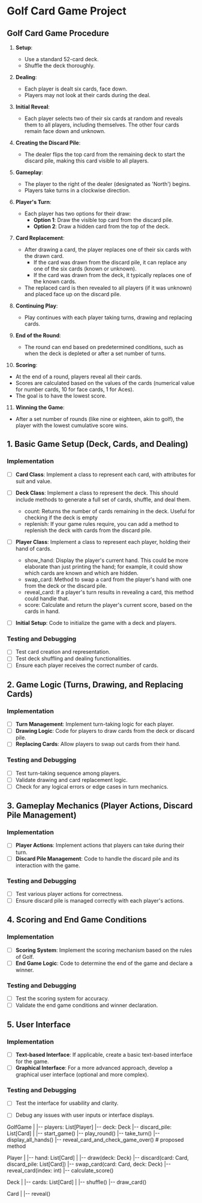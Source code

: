 # Golf Card Game Project


## **Golf Card Game Procedure**

1. **Setup**:
   - Use a standard 52-card deck.
   - Shuffle the deck thoroughly.

2. **Dealing**:
   - Each player is dealt six cards, face down.
   - Players may not look at their cards during the deal.

3. **Initial Reveal**:
   - Each player selects two of their six cards at random and reveals them to all players, including themselves. The other four cards remain face down and unknown.

4. **Creating the Discard Pile**:
   - The dealer flips the top card from the remaining deck to start the discard pile, making this card visible to all players.

5. **Gameplay**:
   - The player to the right of the dealer (designated as 'North') begins.
   - Players take turns in a clockwise direction.

6. **Player's Turn**:
   - Each player has two options for their draw:
     - **Option 1**: Draw the visible top card from the discard pile.
     - **Option 2**: Draw a hidden card from the top of the deck.

7. **Card Replacement**:
   - After drawing a card, the player replaces one of their six cards with the drawn card.
     - If the card was drawn from the discard pile, it can replace any one of the six cards (known or unknown).
     - If the card was drawn from the deck, it typically replaces one of the known cards.
   - The replaced card is then revealed to all players (if it was unknown) and placed face up on the discard pile.

8. **Continuing Play**:
   - Play continues with each player taking turns, drawing and replacing cards.

9. **End of the Round**:
   - The round can end based on predetermined conditions, such as when the deck is depleted or after a set number of turns.

10. **Scoring**:
   - At the end of a round, players reveal all their cards.
   - Scores are calculated based on the values of the cards (numerical value for number cards, 10 for face cards, 1 for Aces).
   - The goal is to have the lowest score.

11. **Winning the Game**:
   - After a set number of rounds (like nine or eighteen, akin to golf), the player with the lowest cumulative score wins.




## 1. Basic Game Setup (Deck, Cards, and Dealing)

### Implementation
- [ ] **Card Class**: Implement a class to represent each card, with attributes for suit and value.

- [ ] **Deck Class**: Implement a class to represent the deck. This should include methods to generate a full set of cards, shuffle, and deal them.
    - count: Returns the number of cards remaining in the deck. Useful for checking if the deck is empty
    - replenish: If your game rules require, you can add a method to replenish the deck with cards from the discard pile.
    
- [ ] **Player Class**: Implement a class to represent each player, holding their hand of cards.
    - show_hand: Display the player's current hand. This could be more elaborate than just printing the hand; for example, it could show which cards are known and which are hidden.
    - swap_card: Method to swap a card from the player's hand with one from the deck or the discard pile.
    - reveal_card: If a player's turn results in revealing a card, this method could handle that.
    - score: Calculate and return the player's current score, based on the cards in hand.

- [ ] **Initial Setup**: Code to initialize the game with a deck and players.

### Testing and Debugging
- [ ] Test card creation and representation.
- [ ] Test deck shuffling and dealing functionalities.
- [ ] Ensure each player receives the correct number of cards.

## 2. Game Logic (Turns, Drawing, and Replacing Cards)

### Implementation
- [ ] **Turn Management**: Implement turn-taking logic for each player.
- [ ] **Drawing Logic**: Code for players to draw cards from the deck or discard pile.
- [ ] **Replacing Cards**: Allow players to swap out cards from their hand.

### Testing and Debugging
- [ ] Test turn-taking sequence among players.
- [ ] Validate drawing and card replacement logic.
- [ ] Check for any logical errors or edge cases in turn mechanics.

## 3. Gameplay Mechanics (Player Actions, Discard Pile Management)

### Implementation
- [ ] **Player Actions**: Implement actions that players can take during their turn.
- [ ] **Discard Pile Management**: Code to handle the discard pile and its interaction with the game.

### Testing and Debugging
- [ ] Test various player actions for correctness.
- [ ] Ensure discard pile is managed correctly with each player's actions.

## 4. Scoring and End Game Conditions

### Implementation
- [ ] **Scoring System**: Implement the scoring mechanism based on the rules of Golf.
- [ ] **End Game Logic**: Code to determine the end of the game and declare a winner.

### Testing and Debugging
- [ ] Test the scoring system for accuracy.
- [ ] Validate the end game conditions and winner declaration.

## 5. User Interface

### Implementation
- [ ] **Text-based Interface**: If applicable, create a basic text-based interface for the game.
- [ ] **Graphical Interface**: For a more advanced approach, develop a graphical user interface (optional and more complex).

### Testing and Debugging
- [ ] Test the interface for usability and clarity.
- [ ] Debug any issues with user inputs or interface displays.


GolfGame
|
|-- players: List[Player]
|-- deck: Deck
|-- discard_pile: List[Card]
|
|-- start_game()
|-- play_round()
|-- take_turn()
|-- display_all_hands()
|-- reveal_card_and_check_game_over()  # proposed method

Player
|
|-- hand: List[Card]
|
|-- draw(deck: Deck)
|-- discard(card: Card, discard_pile: List[Card])
|-- swap_card(card: Card, deck: Deck)
|-- reveal_card(index: int)
|-- calculate_score()

Deck
|
|-- cards: List[Card]
|
|-- shuffle()
|-- draw_card()

Card
|
|-- reveal()
